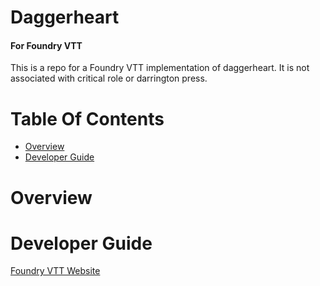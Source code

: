 # Daggerheart
#### For Foundry VTT
This is a repo for a Foundry VTT implementation of daggerheart. It is not associated with critical role
or darrington press.

# Table Of Contents
- [Overview](#Overview)
- [Developer Guide](#Developer-Guide)

# Overview

# Developer Guide

[Foundry VTT Website][1]


[1]: [https://foundryvtt.com/]
